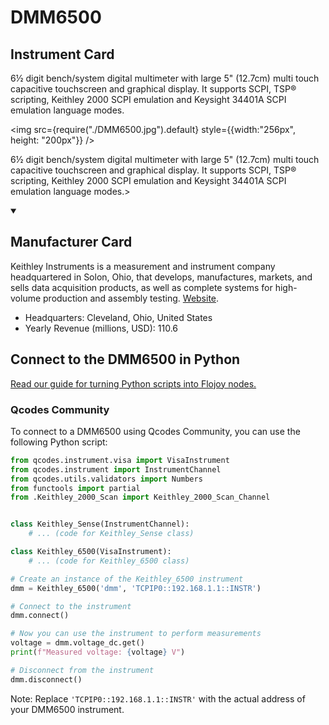 
# DMM6500

## Instrument Card

<div className="flex">

<div>

6½ digit bench/system digital multimeter with large 5" (12.7cm) multi touch capacitive touchscreen and graphical display. It supports SCPI, TSP® scripting, Keithley 2000 SCPI emulation and Keysight 34401A SCPI emulation language modes.

</div>

<img src={require("./DMM6500.jpg").default} style={{width:"256px", height: "200px"}} />

</div>

6½ digit bench/system digital multimeter with large 5" (12.7cm) multi touch capacitive touchscreen and graphical display. It supports SCPI, TSP® scripting, Keithley 2000 SCPI emulation and Keysight 34401A SCPI emulation language modes.>

<details open>
<summary><h2>Manufacturer Card</h2></summary>

Keithley Instruments is a measurement and instrument company headquartered in Solon, Ohio, that develops, manufactures, markets, and sells data acquisition products, as well as complete systems for high-volume production and assembly testing. <a href="https://www.tek.com/en">Website</a>.

<ul>
  <li>Headquarters: Cleveland, Ohio, United States</li>
  <li>Yearly Revenue (millions, USD): 110.6</li>
</ul>
</details>

## Connect to the DMM6500 in Python

[Read our guide for turning Python scripts into Flojoy nodes.](https://docs.flojoy.ai/custom-nodes/creating-custom-node/)


### Qcodes Community

To connect to a DMM6500 using Qcodes Community, you can use the following Python script:

```python
from qcodes.instrument.visa import VisaInstrument
from qcodes.instrument import InstrumentChannel
from qcodes.utils.validators import Numbers
from functools import partial
from .Keithley_2000_Scan import Keithley_2000_Scan_Channel


class Keithley_Sense(InstrumentChannel):
    # ... (code for Keithley_Sense class)

class Keithley_6500(VisaInstrument):
    # ... (code for Keithley_6500 class)

# Create an instance of the Keithley_6500 instrument
dmm = Keithley_6500('dmm', 'TCPIP0::192.168.1.1::INSTR')

# Connect to the instrument
dmm.connect()

# Now you can use the instrument to perform measurements
voltage = dmm.voltage_dc.get()
print(f"Measured voltage: {voltage} V")

# Disconnect from the instrument
dmm.disconnect()
```

Note: Replace `'TCPIP0::192.168.1.1::INSTR'` with the actual address of your DMM6500 instrument.

